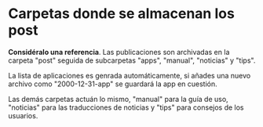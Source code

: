 # Carpetas donde se almacenan los post
**Considéralo una referencia**. Las publicaciones son archivadas en la carpeta "post" seguida de subcarpetas "apps", "manual", "noticias" y "tips".

La lista de aplicaciones es genrada automáticamente, si añades una nuevo archivo como "2000-12-31-app" se guardará la app en cuestión.

Las demás carpetas actuán lo mismo, "manual" para la guía de uso, "noticias" para las traducciones de noticias y "tips" para consejos de los usuarios.

